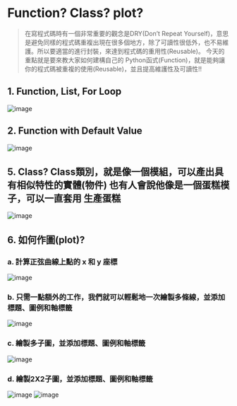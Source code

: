 # Function? Class? plot?
> 在寫程式碼時有一個非常重要的觀念是DRY(Don’t Repeat Yourself)，意思是避免同樣的程式碼重複出現在很多個地方，除了可讀性很低外，也不易維護。所以要適當的進行封裝，來達到程式碼的重用性(Reusable)。
> 今天的重點就是要來教大家如何建構自己的 Python函式(Function)，就是能夠讓你的程式碼被重複的使用(Reusable)，並且提高維護性及可讀性!!
## 1. Function, List, For Loop
![image](https://github.com/Gwyn04/U1114171001/assets/162245831/76f61997-98e7-4a53-9a25-16df869a6e30)
## 2. Function with Default Value
![image](https://github.com/Gwyn04/U1114171001/assets/162245831/2cb3c844-fc5e-47be-851d-549595cfb8fe)
## 5. Class? Class類別，就是像一個模組，可以產出具有相似特性的實體(物件) 也有人會說他像是一個蛋糕模子，可以一直套用 生產蛋糕
![image](https://github.com/Gwyn04/U1114171001/assets/162245831/dc427e62-a370-4186-9a1c-ffbf5db23070)
## 6. 如何作圖(plot)?
### a. 計算正弦曲線上點的 x 和 y 座標
![image](https://github.com/Gwyn04/U1114171001/assets/162245831/403747c7-6850-4e4f-a0be-7c7ef3c01788)
### b. 只需一點額外的工作，我們就可以輕鬆地一次繪製多條線，並添加標題、圖例和軸標籤
![image](https://github.com/Gwyn04/U1114171001/assets/162245831/e446c10b-6d91-4e17-afb6-1f51f0c3de0d)
### c. 繪製多子圖，並添加標題、圖例和軸標籤
![image](https://github.com/Gwyn04/U1114171001/assets/162245831/6e09dba6-8cde-4b0f-a551-b20842d63ad0)
### d. 繪製2X2子圖，並添加標題、圖例和軸標籤
![image](https://github.com/Gwyn04/U1114171001/assets/162245831/96d11b6d-8435-446a-99f3-5232708cccbb)
![image](https://github.com/Gwyn04/U1114171001/assets/162245831/08cafdfd-2ec0-4d12-a42c-a53d3019ee1b)
